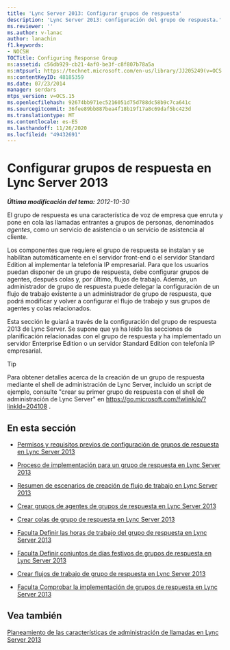 ```yaml
---
title: 'Lync Server 2013: Configurar grupos de respuesta'
description: 'Lync Server 2013: configuración del grupo de respuesta.'
ms.reviewer: ''
ms.author: v-lanac
author: lanachin
f1.keywords:
- NOCSH
TOCTitle: Configuring Response Group
ms:assetid: c56db929-cb21-4af0-be3f-c8f807b78a5a
ms:mtpsurl: https://technet.microsoft.com/en-us/library/JJ205249(v=OCS.15)
ms:contentKeyID: 48185359
ms.date: 07/23/2014
manager: serdars
mtps_version: v=OCS.15
ms.openlocfilehash: 92674bb971ec5216051d75d788dc58b9c7ca641c
ms.sourcegitcommit: 36fee89bb887bea4f18b19f17a8c69daf5bc423d
ms.translationtype: MT
ms.contentlocale: es-ES
ms.lasthandoff: 11/26/2020
ms.locfileid: "49432691"
---
```

# <a name="configuring-response-group-in-lync-server-2013"></a>Configurar grupos de respuesta en Lync Server 2013

<div data-xmlns="http://www.w3.org/1999/xhtml">

<div class="topic" data-xmlns="http://www.w3.org/1999/xhtml" data-msxsl="urn:schemas-microsoft-com:xslt" data-cs="https://msdn.microsoft.com/">

<div data-asp="https://msdn2.microsoft.com/asp">



</div>

<div id="mainSection">

<div id="mainBody">

<span> </span>

_**Última modificación del tema:** 2012-10-30_

El grupo de respuesta es una característica de voz de empresa que enruta y pone en cola las llamadas entrantes a grupos de personas, denominados *agentes*, como un servicio de asistencia o un servicio de asistencia al cliente.

Los componentes que requiere el grupo de respuesta se instalan y se habilitan automáticamente en el servidor front-end o el servidor Standard Edition al implementar la telefonía IP empresarial. Para que los usuarios puedan disponer de un grupo de respuesta, debe configurar grupos de agentes, después colas y, por último, flujos de trabajo. Además, un administrador de grupo de respuesta puede delegar la configuración de un flujo de trabajo existente a un administrador de grupo de respuesta, que podrá modificar y volver a configurar el flujo de trabajo y sus grupos de agentes y colas relacionados.

Esta sección le guiará a través de la configuración del grupo de respuesta 2013 de Lync Server. Se supone que ya ha leído las secciones de planificación relacionadas con el grupo de respuesta y ha implementado un servidor Enterprise Edition o un servidor Standard Edition con telefonía IP empresarial.

<div>


> [!TIP]  
> Para obtener detalles acerca de la creación de un grupo de respuesta mediante el shell de administración de Lync Server, incluido un script de ejemplo, consulte "crear su primer grupo de respuesta con el shell de administración de Lync Server" en <A href="https://go.microsoft.com/fwlink/p/?linkid=204108">https://go.microsoft.com/fwlink/p/?linkId=204108</A> .



</div>

<div>

## <a name="in-this-section"></a>En esta sección

  - [Permisos y requisitos previos de configuración de grupos de respuesta en Lync Server 2013](lync-server-2013-response-group-configuration-permissions-and-prerequisites.md)

  - [Proceso de implementación para un grupo de respuesta en Lync Server 2013](lync-server-2013-deployment-process-for-response-group.md)

  - [Resumen de escenarios de creación de flujo de trabajo en Lync Server 2013](lync-server-2013-overview-of-workflow-creation-scenarios.md)

  - [Crear grupos de agentes de grupos de respuesta en Lync Server 2013](lync-server-2013-create-response-group-agent-groups.md)

  - [Crear colas de grupo de respuesta en Lync Server 2013](lync-server-2013-create-response-group-queues.md)

  - [Faculta Definir las horas de trabajo del grupo de respuesta en Lync Server 2013](lync-server-2013-optional-define-response-group-business-hours.md)

  - [Faculta Definir conjuntos de días festivos de grupos de respuesta en Lync Server 2013](lync-server-2013-optional-define-response-group-holiday-sets.md)

  - [Crear flujos de trabajo de grupo de respuesta en Lync Server 2013](lync-server-2013-create-response-group-workflows.md)

  - [Faculta Comprobar la implementación de grupos de respuesta en Lync Server 2013](lync-server-2013-optional-verify-response-group-deployment.md)

</div>

<div>

## <a name="see-also"></a>Vea también


[Planeamiento de las características de administración de llamadas en Lync Server 2013](lync-server-2013-planning-for-call-management-features.md)  
  

</div>

</div>

<span> </span>

</div>

</div>

</div>

